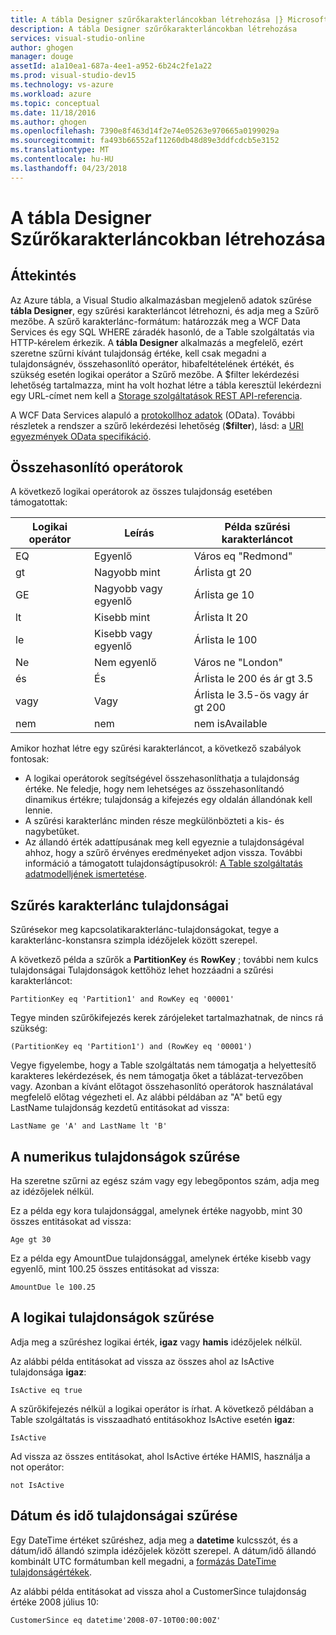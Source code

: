 ```yaml
---
title: A tábla Designer szűrőkarakterláncokban létrehozása |} Microsoft Docs
description: A tábla Designer szűrőkarakterláncokban létrehozása
services: visual-studio-online
author: ghogen
manager: douge
assetId: a1a10ea1-687a-4ee1-a952-6b24c2fe1a22
ms.prod: visual-studio-dev15
ms.technology: vs-azure
ms.workload: azure
ms.topic: conceptual
ms.date: 11/18/2016
ms.author: ghogen
ms.openlocfilehash: 7390e8f463d14f2e74e05263e970665a0199029a
ms.sourcegitcommit: fa493b66552af11260db48d89e3ddfcdcb5e3152
ms.translationtype: MT
ms.contentlocale: hu-HU
ms.lasthandoff: 04/23/2018
---
```

# <a name="constructing-filter-strings-for-the-table-designer"></a>A tábla Designer Szűrőkarakterláncokban létrehozása
## <a name="overview"></a>Áttekintés
Az Azure tábla, a Visual Studio alkalmazásban megjelenő adatok szűrése **tábla Designer**, egy szűrési karakterláncot létrehozni, és adja meg a Szűrő mezőbe. A szűrő karakterlánc-formátum: határozzák meg a WCF Data Services és egy SQL WHERE záradék hasonló, de a Table szolgáltatás via HTTP-kérelem érkezik. A **tábla Designer** alkalmazás a megfelelő, ezért szeretne szűrni kívánt tulajdonság értéke, kell csak megadni a tulajdonságnév, összehasonlító operátor, hibafeltételének értékét, és szükség esetén logikai operátor a Szűrő mezőbe. A $filter lekérdezési lehetőség tartalmazza, mint ha volt hozhat létre a tábla keresztül lekérdezni egy URL-címet nem kell a [Storage szolgáltatások REST API-referencia](http://go.microsoft.com/fwlink/p/?LinkId=400447).

A WCF Data Services alapuló a [protokollhoz adatok](http://go.microsoft.com/fwlink/p/?LinkId=214805) (OData). További részletek a rendszer a szűrő lekérdezési lehetőség (**$filter**), lásd: a [URI egyezmények OData specifikáció](http://go.microsoft.com/fwlink/p/?LinkId=214806).

## <a name="comparison-operators"></a>Összehasonlító operátorok
A következő logikai operátorok az összes tulajdonság esetében támogatottak:

| Logikai operátor | Leírás | Példa szűrési karakterláncot |
| --- | --- | --- |
| EQ |Egyenlő |Város eq "Redmond" |
| gt |Nagyobb mint |Árlista gt 20 |
| GE |Nagyobb vagy egyenlő |Árlista ge 10 |
| lt |Kisebb mint |Árlista lt 20 |
| le |Kisebb vagy egyenlő |Árlista le 100 |
| Ne |Nem egyenlő |Város ne "London" |
| és |És |Árlista le 200 és ár gt 3.5 |
| vagy |Vagy |Árlista le 3.5-ös vagy ár gt 200 |
| nem |nem |nem isAvailable |

Amikor hozhat létre egy szűrési karakterláncot, a következő szabályok fontosak:

* A logikai operátorok segítségével összehasonlíthatja a tulajdonság értéke. Ne feledje, hogy nem lehetséges az összehasonlítandó dinamikus értékre; tulajdonság a kifejezés egy oldalán állandónak kell lennie.
* A szűrési karakterlánc minden része megkülönbözteti a kis- és nagybetűket.
* Az állandó érték adattípusának meg kell egyeznie a tulajdonságéval ahhoz, hogy a szűrő érvényes eredményeket adjon vissza. További információ a támogatott tulajdonságtípusokról: [A Table szolgáltatás adatmodelljének ismertetése](http://go.microsoft.com/fwlink/p/?LinkId=400448).

## <a name="filtering-on-string-properties"></a>Szűrés karakterlánc tulajdonságai
Szűrésekor meg kapcsolatikarakterlánc-tulajdonságokat, tegye a karakterlánc-konstansra szimpla idézőjelek között szerepel.

A következő példa a szűrők a **PartitionKey** és **RowKey** ; további nem kulcs tulajdonságai Tulajdonságok kettőhöz lehet hozzáadni a szűrési karakterláncot:

    PartitionKey eq 'Partition1' and RowKey eq '00001'

Tegye minden szűrőkifejezés kerek zárójeleket tartalmazhatnak, de nincs rá szükség:

    (PartitionKey eq 'Partition1') and (RowKey eq '00001')

Vegye figyelembe, hogy a Table szolgáltatás nem támogatja a helyettesítő karakteres lekérdezések, és nem támogatja őket a táblázat-tervezőben vagy. Azonban a kívánt előtagot összehasonlító operátorok használatával megfelelő előtag végezheti el. Az alábbi példában az "A" betű egy LastName tulajdonság kezdetű entitásokat ad vissza:

    LastName ge 'A' and LastName lt 'B'

## <a name="filtering-on-numeric-properties"></a>A numerikus tulajdonságok szűrése
Ha szeretne szűrni az egész szám vagy egy lebegőpontos szám, adja meg az idézőjelek nélkül.

Ez a példa egy kora tulajdonsággal, amelynek értéke nagyobb, mint 30 összes entitásokat ad vissza:

    Age gt 30

Ez a példa egy AmountDue tulajdonsággal, amelynek értéke kisebb vagy egyenlő, mint 100.25 összes entitásokat ad vissza:

    AmountDue le 100.25

## <a name="filtering-on-boolean-properties"></a>A logikai tulajdonságok szűrése
Adja meg a szűréshez logikai érték, **igaz** vagy **hamis** idézőjelek nélkül.

Az alábbi példa entitásokat ad vissza az összes ahol az IsActive tulajdonsága **igaz**:

    IsActive eq true

A szűrőkifejezés nélkül a logikai operátor is írhat. A következő példában a Table szolgáltatás is visszaadható entitásokhoz IsActive esetén **igaz**:

    IsActive

Ad vissza az összes entitásokat, ahol IsActive értéke HAMIS, használja a not operátor:

    not IsActive

## <a name="filtering-on-datetime-properties"></a>Dátum és idő tulajdonságai szűrése
Egy DateTime értéket szűréshez, adja meg a **datetime** kulcsszót, és a dátum/idő állandó szimpla idézőjelek között szerepel. A dátum/idő állandó kombinált UTC formátumban kell megadni, a [formázás DateTime tulajdonságértékek](http://go.microsoft.com/fwlink/p/?LinkId=400449).

Az alábbi példa entitásokat ad vissza ahol a CustomerSince tulajdonság értéke 2008 július 10:

    CustomerSince eq datetime'2008-07-10T00:00:00Z'
